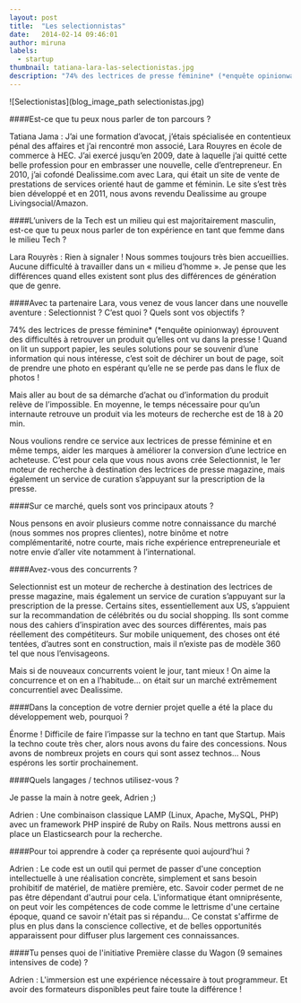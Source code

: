 ```yaml
---
layout: post
title:  "Les selectionnistas"
date:   2014-02-14 09:46:01
author: miruna
labels:
  - startup
thumbnail: tatiana-lara-las-selectionistas.jpg
description: "74% des lectrices de presse féminine* (*enquête opinionway) éprouvent des difficultés à retrouver un produit qu’elles ont vu dans la presse ! Quand on lit un support papier, les seules solutions pour se souvenir d’une information qui nous intéresse, c’est soit de déchirer un bout de page, soit de prendre une photo en espérant qu’elle ne se perde pas dans le flux de photos ! Nous voulions rendre ce service aux lectrices de presse féminine et en même temps, aider les marques à améliorer la conversion d’une lectrice en acheteuse."
---
```



![Selectionistas](blog_image_path selectionistas.jpg)

####Est-ce que tu peux nous parler de ton parcours ?

Tatiana Jama : J’ai une formation d’avocat, j’étais spécialisée en contentieux pénal des affaires et j’ai rencontré mon associé, Lara Rouyres en école de commerce à HEC. J’ai exercé jusqu’en 2009, date à laquelle j’ai quitté cette belle profession pour en embrasser une nouvelle, celle d’entrepreneur. En 2010, j’ai cofondé Dealissime.com avec Lara, qui était un site de vente de prestations de services orienté haut de gamme et féminin. Le site s’est très bien développé et en 2011, nous avons revendu Dealissime au groupe Livingsocial/Amazon.

####L’univers de la Tech est un milieu qui est majoritairement masculin, est-ce que tu peux nous parler de ton expérience en tant que femme dans le milieu Tech ?

Lara Rouyrès : Rien à signaler ! Nous sommes toujours très bien accueillies. Aucune difficulté à travailler dans un « milieu d’homme ». Je pense que les différences quand elles existent sont plus des différences de génération que de genre.


####Avec ta partenaire Lara, vous venez de vous lancer dans une nouvelle aventure : Selectionnist ?  C’est quoi ? Quels sont vos objectifs ?

74% des lectrices de presse féminine* (*enquête opinionway) éprouvent des difficultés à retrouver un produit qu’elles ont vu dans la presse !
Quand on lit un support papier, les seules solutions pour se souvenir d’une information qui nous intéresse, c’est soit de déchirer un bout de page, soit de prendre une photo en espérant qu’elle ne se perde pas dans le flux de photos !

Mais aller au bout de sa démarche d’achat ou d’information du produit relève de l’impossible. En moyenne, le temps nécessaire pour qu’un internaute retrouve un produit via les moteurs de recherche est de 18 à 20 min.

Nous voulions rendre ce service aux lectrices de presse féminine et en même temps, aider les marques à améliorer la conversion d’une lectrice en acheteuse. C’est pour cela que vous nous avons crée Selectionnist, le 1er moteur de recherche à destination des lectrices de presse magazine, mais également un service de curation s’appuyant sur la prescription de la presse.


####Sur ce marché, quels sont vos principaux atouts ?

Nous pensons en avoir plusieurs comme notre connaissance du marché (nous sommes nos propres clientes), notre binôme et notre complémentarité, notre courte, mais riche expérience entrepreneuriale et notre envie d’aller vite notamment à l’international.


####Avez-vous des concurrents ?

Selectionnist est un moteur de recherche à destination des lectrices de presse magazine, mais également un service de curation s’appuyant sur la prescription de la presse.
Certains sites, essentiellement aux US, s’appuient sur la recommandation de célébrités ou du social shopping. Ils sont comme nous des cahiers d’inspiration avec des sources différentes, mais pas réellement des compétiteurs.
Sur mobile uniquement, des choses ont été tentées, d’autres sont en construction, mais il n’existe pas de modèle 360 tel que nous l’envisageons.

Mais si de nouveaux concurrents voient le jour, tant mieux ! On aime la concurrence et on en a l’habitude… on était sur un marché extrêmement concurrentiel avec Dealissime.


####Dans la conception de votre dernier projet quelle a été la place du développement web, pourquoi ?

Énorme ! Difficile de faire l’impasse sur la techno en tant que Startup. Mais la techno coute très cher, alors nous avons du faire des concessions. Nous avons de nombreux projets en cours qui sont assez technos… Nous espérons les sortir prochainement.


####Quels langages / technos utilisez-vous ?

Je passe la main à notre geek, Adrien ;)

Adrien : Une combinaison classique LAMP (Linux, Apache, MySQL, PHP) avec un framework PHP inspiré de Ruby on Rails. Nous mettrons aussi en place un Elasticsearch pour la recherche.


####Pour toi apprendre à coder ça représente quoi aujourd’hui ?

Adrien : Le code est un outil qui permet de passer d'une conception intellectuelle à une réalisation concrète, simplement et sans besoin prohibitif de matériel, de matière première, etc. Savoir coder permet de ne pas être dépendant d'autrui pour cela. L'informatique étant omniprésente, on peut voir les compétences de code comme le lettrisme d'une certaine époque, quand ce savoir n'était pas si répandu…
Ce constat s'affirme de plus en plus dans la conscience collective, et de belles opportunités apparaissent pour diffuser plus largement ces connaissances.


####Tu penses quoi de l'initiative Première classe du Wagon (9 semaines intensives de code) ?

Adrien : L'immersion est une expérience nécessaire à tout programmeur. Et avoir des formateurs disponibles peut faire toute la différence !
